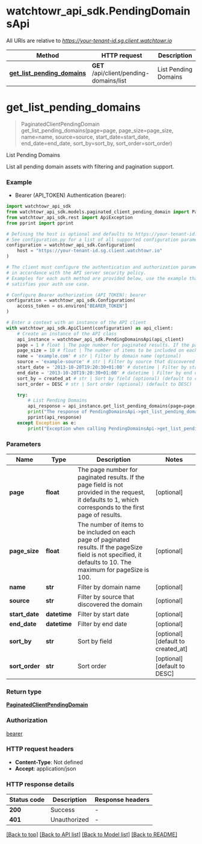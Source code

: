 # watchtowr_api_sdk.PendingDomainsApi

All URIs are relative to *https://your-tenant-id.sg.client.watchtowr.io*

Method | HTTP request | Description
------------- | ------------- | -------------
[**get_list_pending_domains**](PendingDomainsApi.md#get_list_pending_domains) | **GET** /api/client/pending-domains/list | List Pending Domains


# **get_list_pending_domains**
> PaginatedClientPendingDomain get_list_pending_domains(page=page, page_size=page_size, name=name, source=source, start_date=start_date, end_date=end_date, sort_by=sort_by, sort_order=sort_order)

List Pending Domains

List all pending domain assets with filtering and pagination support.

### Example

* Bearer (API_TOKEN) Authentication (bearer):

```python
import watchtowr_api_sdk
from watchtowr_api_sdk.models.paginated_client_pending_domain import PaginatedClientPendingDomain
from watchtowr_api_sdk.rest import ApiException
from pprint import pprint

# Defining the host is optional and defaults to https://your-tenant-id.sg.client.watchtowr.io
# See configuration.py for a list of all supported configuration parameters.
configuration = watchtowr_api_sdk.Configuration(
    host = "https://your-tenant-id.sg.client.watchtowr.io"
)

# The client must configure the authentication and authorization parameters
# in accordance with the API server security policy.
# Examples for each auth method are provided below, use the example that
# satisfies your auth use case.

# Configure Bearer authorization (API_TOKEN): bearer
configuration = watchtowr_api_sdk.Configuration(
    access_token = os.environ["BEARER_TOKEN"]
)

# Enter a context with an instance of the API client
with watchtowr_api_sdk.ApiClient(configuration) as api_client:
    # Create an instance of the API class
    api_instance = watchtowr_api_sdk.PendingDomainsApi(api_client)
    page = 1 # float | The page number for paginated results. If the page field is not provided in the request, it defaults to 1, which corresponds to the first page of results. (optional)
    page_size = 10 # float | The number of items to be included on each page of paginated results. If the pageSize field is not specified, it defaults to 10. The maximum for pageSize is 100. (optional)
    name = 'example.com' # str | Filter by domain name (optional)
    source = 'example-source' # str | Filter by source that discovered the domain (optional)
    start_date = '2013-10-20T19:20:30+01:00' # datetime | Filter by start date (optional)
    end_date = '2013-10-20T19:20:30+01:00' # datetime | Filter by end date (optional)
    sort_by = created_at # str | Sort by field (optional) (default to created_at)
    sort_order = DESC # str | Sort order (optional) (default to DESC)

    try:
        # List Pending Domains
        api_response = api_instance.get_list_pending_domains(page=page, page_size=page_size, name=name, source=source, start_date=start_date, end_date=end_date, sort_by=sort_by, sort_order=sort_order)
        print("The response of PendingDomainsApi->get_list_pending_domains:\n")
        pprint(api_response)
    except Exception as e:
        print("Exception when calling PendingDomainsApi->get_list_pending_domains: %s\n" % e)
```



### Parameters


Name | Type | Description  | Notes
------------- | ------------- | ------------- | -------------
 **page** | **float**| The page number for paginated results. If the page field is not provided in the request, it defaults to 1, which corresponds to the first page of results. | [optional] 
 **page_size** | **float**| The number of items to be included on each page of paginated results. If the pageSize field is not specified, it defaults to 10. The maximum for pageSize is 100. | [optional] 
 **name** | **str**| Filter by domain name | [optional] 
 **source** | **str**| Filter by source that discovered the domain | [optional] 
 **start_date** | **datetime**| Filter by start date | [optional] 
 **end_date** | **datetime**| Filter by end date | [optional] 
 **sort_by** | **str**| Sort by field | [optional] [default to created_at]
 **sort_order** | **str**| Sort order | [optional] [default to DESC]

### Return type

[**PaginatedClientPendingDomain**](PaginatedClientPendingDomain.md)

### Authorization

[bearer](../README.md#bearer)

### HTTP request headers

 - **Content-Type**: Not defined
 - **Accept**: application/json

### HTTP response details

| Status code | Description | Response headers |
|-------------|-------------|------------------|
**200** | Success |  -  |
**401** | Unauthorized |  -  |

[[Back to top]](#) [[Back to API list]](../README.md#documentation-for-api-endpoints) [[Back to Model list]](../README.md#documentation-for-models) [[Back to README]](../README.md)

